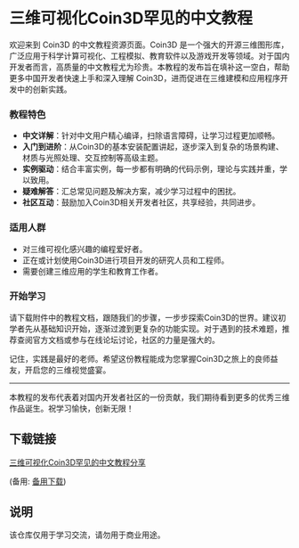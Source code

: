 # 三维可视化Coin3D罕见的中文教程

欢迎来到 Coin3D 的中文教程资源页面。Coin3D 是一个强大的开源三维图形库，广泛应用于科学计算可视化、工程模拟、教育软件以及游戏开发等领域。对于国内开发者而言，高质量的中文教程尤为珍贵。本教程的发布旨在填补这一空白，帮助更多中国开发者快速上手和深入理解 Coin3D，进而促进在三维建模和应用程序开发中的创新实践。

### 教程特色

- **中文详解**：针对中文用户精心编译，扫除语言障碍，让学习过程更加顺畅。
- **入门到进阶**：从Coin3D的基本安装配置讲起，逐步深入到复杂的场景构建、材质与光照处理、交互控制等高级主题。
- **实例驱动**：结合丰富实例，每一步都有明确的代码示例，理论与实践并重，学以致用。
- **疑难解答**：汇总常见问题及解决方案，减少学习过程中的困扰。
- **社区互动**：鼓励加入Coin3D相关开发者社区，共享经验，共同进步。

### 适用人群

- 对三维可视化感兴趣的编程爱好者。
- 正在或计划使用Coin3D进行项目开发的研究人员和工程师。
- 需要创建三维应用的学生和教育工作者。

### 开始学习

请下载附件中的教程文档，跟随我们的步骤，一步步探索Coin3D的世界。建议初学者先从基础知识开始，逐渐过渡到更复杂的功能实现。对于遇到的技术难题，推荐查阅官方文档或参与在线论坛讨论，社区的力量是强大的。

记住，实践是最好的老师。希望这份教程能成为您掌握Coin3D之旅上的良师益友，开启您的三维视觉盛宴。

---

本教程的发布代表着对国内开发者社区的一份贡献，我们期待看到更多的优秀三维作品诞生。祝学习愉快，创新无限！

## 下载链接
[三维可视化Coin3D罕见的中文教程分享](https://pan.quark.cn/s/e14572bae33c) 

(备用: [备用下载](https://pan.baidu.com/s/1LZNiedpJS3X6-wmikUGVGw?pwd=1234))

## 说明

该仓库仅用于学习交流，请勿用于商业用途。
